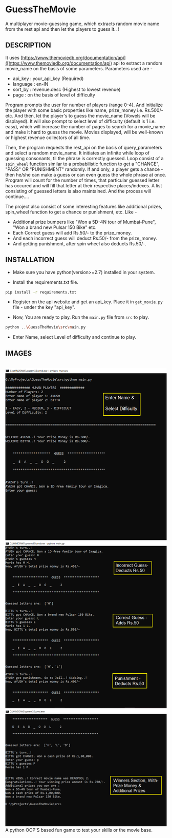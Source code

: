 # GuessTheMovie

A multiplayer movie-guessing game, which extracts random movie name from the rest api and then let the players to guess it.. !


## DESCRIPTION

It uses [https://www.themoviedb.org/documentation/api]([https://www.themoviedb.org/documentation/api) api to extract a random movie_name on the basis of some parameters. Parameters used are - 

- api_key : your_api_key    (Required)
- language : en-IN
- sort_by : revenue.desc    (Highest to lowest revenue)
- page : on the basis of level of difficulty

Program prompts the user for number of players (range 0-4). And initialize the player with some basic properties like name, prize_money i.e. Rs.500/- etc. And then, let the player's to guess the movie_name (Vowels will be displayed).
It will also prompt to select level of difficulty (default is 1 i.e. easy), which will increase the number of pages to search for a movie_name and make it hard to guess the movie. Movies displayed, will be well-known or highest revenue collectors of all time.

Then, the program requests the rest_api on the basis of query_parameters and select a random movie_name. It initiates an infinite while loop of guessing consonants, til the phrase is correctly guessed. Loop consist of a `spin_wheel` function similar to a probabilistic function to get a "CHANCE", "PASS" OR "PUNISHMENT" randomly. If and only, a player gets a chance - then he/she can make a guess or can even guess the whole phrase at once. Program will count for the number of times, that particular guessed letter has occured and will fill that letter at their respective places/indexes. A list consisting of guessed letters is also maintained. And the process will continue....

The project also consist of some interesting features like additional prizes, spin_wheel function to get a chance or punishment, etc. Like - 

- Additional prize bumpers like "Won a 5D-4N tour of Mumbai-Pune", "Won a brand new Pulsar 150 Bike" etc.
- Each Correct guess will add Rs.50/- to the prize_money.
- And each incorrect guess will deduct Rs.50/- from the prize_money.
- And getting punishment, after spin wheel also deducts Rs.50/-.


## INSTALLATION

- Make sure you have python(version>=2.7) installed in your system.

- Install the requirements.txt file.

```bash
pip install -r requirements.txt
```

- Register on the api website and get an api_key. Place it in `get_movie.py` file - under the key "api_key".

- Now, You are ready to play. Run the `main.py` file from `src` to play.

```bash
python ..\GuessTheMovie\src\main.py
```

- Enter Name, select Level of difficulty and continue to play.


## IMAGES

<br>
<img src="images\game_start.png">
<br>
<img src="images\game_play.png">
<br>
<img src="images\game_win.png">

<br>
A python OOP'S based fun game to test your skills or the movie base.